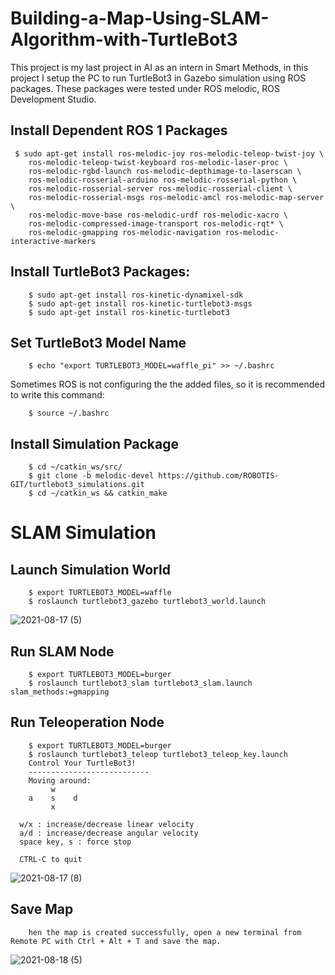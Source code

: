 # Building-a-Map-Using-SLAM-Algorithm-with-TurtleBot3

This project is my last project in AI as an intern in Smart Methods, in this project I setup the PC to run TurtleBot3 in Gazebo simulation using ROS packages. These packages were tested under ROS melodic, ROS Development Studio.

## Install Dependent ROS 1 Packages

     $ sudo apt-get install ros-melodic-joy ros-melodic-teleop-twist-joy \
        ros-melodic-teleop-twist-keyboard ros-melodic-laser-proc \
        ros-melodic-rgbd-launch ros-melodic-depthimage-to-laserscan \
        ros-melodic-rosserial-arduino ros-melodic-rosserial-python \
        ros-melodic-rosserial-server ros-melodic-rosserial-client \
        ros-melodic-rosserial-msgs ros-melodic-amcl ros-melodic-map-server \
        ros-melodic-move-base ros-melodic-urdf ros-melodic-xacro \
        ros-melodic-compressed-image-transport ros-melodic-rqt* \
        ros-melodic-gmapping ros-melodic-navigation ros-melodic-interactive-markers
        
## Install TurtleBot3 Packages:


        $ sudo apt-get install ros-kinetic-dynamixel-sdk
        $ sudo apt-get install ros-kinetic-turtlebot3-msgs
        $ sudo apt-get install ros-kinetic-turtlebot3
        
## Set TurtleBot3 Model Name

        $ echo "export TURTLEBOT3_MODEL=waffle_pi" >> ~/.bashrc
Sometimes ROS is not configuring the the added files, so it is recommended to write this command:

        $ source ~/.bashrc
## Install Simulation Package

        $ cd ~/catkin_ws/src/
        $ git clone -b melodic-devel https://github.com/ROBOTIS-GIT/turtlebot3_simulations.git
        $ cd ~/catkin_ws && catkin_make
        
        

 # SLAM Simulation
 ## Launch Simulation World
        $ export TURTLEBOT3_MODEL=waffle
        $ roslaunch turtlebot3_gazebo turtlebot3_world.launch
        
 ![2021-08-17 (5)](https://user-images.githubusercontent.com/63214056/129894752-6d49a77e-4f63-4df5-b9f5-3d0028e2922a.png)

## Run SLAM Node
        $ export TURTLEBOT3_MODEL=burger
        $ roslaunch turtlebot3_slam turtlebot3_slam.launch slam_methods:=gmapping
        
## Run Teleoperation Node
        $ export TURTLEBOT3_MODEL=burger
        $ roslaunch turtlebot3_teleop turtlebot3_teleop_key.launch
        Control Your TurtleBot3!
        ---------------------------
        Moving around:
             w
        a    s    d
             x

      w/x : increase/decrease linear velocity
      a/d : increase/decrease angular velocity
      space key, s : force stop

      CTRL-C to quit
      
      
![2021-08-17 (8)](https://user-images.githubusercontent.com/63214056/129895364-98675764-7958-4572-bc7d-f03ff9549524.png)

      
## Save Map
        hen the map is created successfully, open a new terminal from Remote PC with Ctrl + Alt + T and save the map.
        
![2021-08-18 (5)](https://user-images.githubusercontent.com/63214056/129895417-c6d7cecd-9ffd-492f-8cd3-f310cac820c7.png)

        
